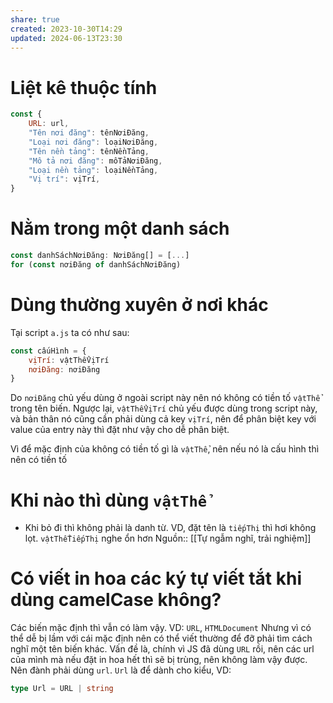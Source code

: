 ```yaml
---
share: true
created: 2023-10-30T14:29
updated: 2024-06-13T23:30
---
```

# Liệt kê thuộc tính
```js
const {
	URL: url,
	"Tên nơi đăng": tênNơiĐăng,
	"Loại nơi đăng": loạiNơiĐăng,
	"Tên nền tảng": tênNềnTảng,
	"Mô tả nơi đăng": môTảNơiĐăng,
	"Loại nền tảng": loạiNềnTảng,
	"Vị trí": vịTrí,
} 
```
# Nằm trong một danh sách
```ts
const danhSáchNơiĐăng: NơiĐăng[] = [...] 
for (const nơiĐăng of danhSáchNơiĐăng) 
```
# Dùng thường xuyên ở nơi khác
Tại script `a.js` ta có như sau:
```js
const cấuHình = {
	vịTrí: vậtThểVịTrí
	nơiĐăng: nơiĐăng
} 
```
Do `nơiĐăng` chủ yếu dùng ở ngoài script này nên nó không có tiền tố `vậtThể` trong tên biến. Ngược lại, `vậtThểVịTrí` chủ yếu được dùng trong script này, và bản thân nó cũng cần phải dùng cả key `vịTrí`, nên để phân biệt key với value của entry này thì đặt như vậy cho dễ phân biệt.

Vì để mặc định của không có tiền tố gì là `vậtThể`, nên nếu nó là cấu hình thì nên có tiền tố

# Khi nào thì dùng `vậtThể`
- Khi bỏ đi thì không phải là danh từ. VD, đặt tên là `tiếpThị` thì hơi không lọt. `vậtThểTiếpThị` nghe ổn hơn
Nguồn:: [[Tự ngẫm nghĩ, trải nghiệm]]

# Có viết in hoa các ký tự viết tắt khi dùng camelCase không?
Các biến mặc định thì vẫn có làm vậy. VD: `URL`, `HTMLDocument` Nhưng vì có thể dễ bị lầm với cái mặc định nên có thể viết thường để đỡ phải tìm cách nghĩ một tên biến khác. 
Vấn đề là, chính vì JS đã dùng `URL` rồi, nên các url của mình mà nếu đặt in hoa hết thì sẽ bị trùng, nên không làm vậy được. Nên đành phải dùng `url`. `Url` là để dành cho kiểu, VD: 
```ts
type Url = URL | string
```
